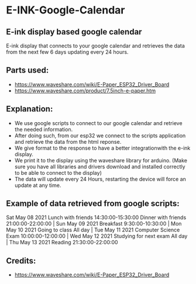 # E-INK-Google-Calendar
## E-ink display based google calendar

E-ink display that connects to your google calendar and retrieves the data from the next few 6 days updating every 24 hours.

## Parts used:

 -  https://www.waveshare.com/wiki/E-Paper_ESP32_Driver_Board
 -  https://www.waveshare.com/product/7.5inch-e-paper.htm
 
## Explanation:
 
 - We use google scripts to connect to our google calendar and retrieve the needed information.
 - After doing such, from our esp32 we connect to the scripts application and retrieve the data from the html reponse.
 - We give format to the response to have a better integrationwith the e-ink display.
 - We print it to the display using the waveshare library for arduino. (Make sure you have all libraries and drivers download and installed correctly to be able to connect to the display)
 - The data will update every 24 Hours, restarting the device will force an update at any time.

## Example of data retrieved from google scripts:

Sat May 08 2021
Lunch with friends                  14:30:00-15:30:00
Dinner with friends                 21:00:00-22:00:00
|
Sun May 09 2021
Breakfast                           9:30:00-10:30:00
|
Mon May 10 2021
Going to class                      All day
|
Tue May 11 2021
Computer Science Exam               10:00:00-12:00:00
|
Wed May 12 2021
Studying for next exam              All day
|
Thu May 13 2021
Reading                             21:30:00-22:00:00

## Credits:
 
 - https://www.waveshare.com/wiki/E-Paper_ESP32_Driver_Board

